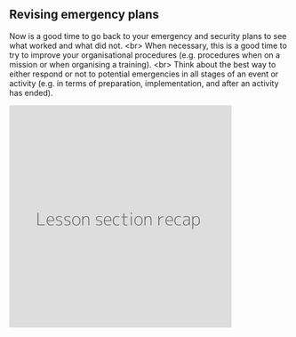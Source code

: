 
## Revising emergency plans

Now is a good time to go back to your emergency and security plans to see what worked and what did not.
&lt;br&gt;
When necessary, this is a good time to try to improve your organisational procedures (e.g. procedures when on a mission or when organising a training).
&lt;br&gt;
Think about the best way to either respond or not to potential emergencies in all stages of an event or activity (e.g. in terms of preparation, implementation, and after an activity has ended).

![](recap.png)
